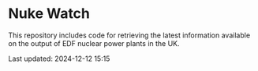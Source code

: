 # Nuke Watch

This repository includes code for retrieving the latest information available on the output of EDF nuclear power plants in the UK.

Last updated: 2024-12-12 15:15